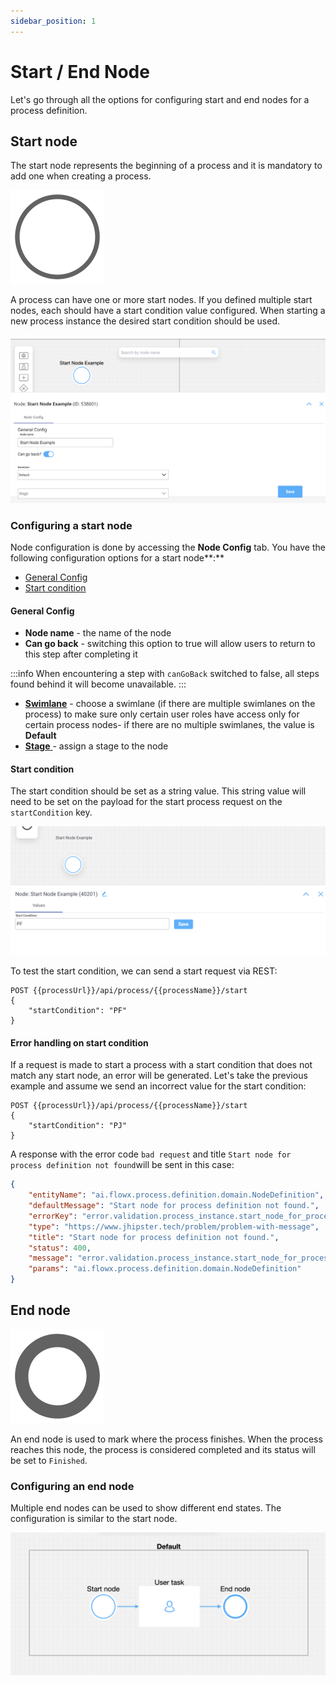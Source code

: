 ```yaml
---
sidebar_position: 1
---
```

# Start / End Node

Let's go through all the options for configuring start and end nodes for a process definition.

## Start node

The start node represents the beginning of a process and it is mandatory to add one when creating a process.

![Start node](./img/start_node.png)

A process can have one or more start nodes. If you defined multiple start nodes, each should have a start condition value configured. When starting a new process instance the desired start condition should be used.

![](./img/start_node_example.png)

### Configuring a start node

Node configuration is done by accessing the **Node Config** tab. You have the following configuration options for a start node**:**

* [General Config](#general-config)
* [Start condition](#start-condition)

#### General Config

* **Node name** - the name of the node
* **Can go back** -  switching this option to true will allow users to return to this step after completing it

:::info
When encountering a step with `canGoBack` switched to false, all steps found behind it will become unavailable.
:::

* [**Swimlane**](swimlanes) - choose a swimlane (if there are multiple swimlanes on the process) to make sure only certain user roles have access only for certain process nodes- if there are no multiple swimlanes, the value is **Default**
* [**Stage** ](task-management/using-stages)- assign a stage to the node

#### Start condition

The start condition should be set as a string value. This string value will need to be set on the payload for the start process request on the `startCondition` key.

![](./img/start_node_condition.png)

To test the start condition, we can send a start request via REST:

```
POST {{processUrl}}/api/process/{{processName}}/start
{
    "startCondition": "PF"
}
```

#### Error handling on start condition

If a request is made to start a process with a start condition that does not match any start node, an error will be generated. Let's take the previous example and assume we send an incorrect value for the start condition:

```
POST {{processUrl}}/api/process/{{processName}}/start
{
    "startCondition": "PJ"
}
```

A response with the error code `bad request` and title `Start node for process definition not found`will be sent in this case:

```json
{
    "entityName": "ai.flowx.process.definition.domain.NodeDefinition",
    "defaultMessage": "Start node for process definition not found.",
    "errorKey": "error.validation.process_instance.start_node_for_process_def_missing",
    "type": "https://www.jhipster.tech/problem/problem-with-message",
    "title": "Start node for process definition not found.",
    "status": 400,
    "message": "error.validation.process_instance.start_node_for_process_def_missing",
    "params": "ai.flowx.process.definition.domain.NodeDefinition"
}
```

## End node

![End Event](./img/end-event.png)

An end node is used to mark where the process finishes. When the process reaches this node, the process is considered completed and its status will be set to `Finished`.

### Configuring an end node

Multiple end nodes can be used to show different end states. The configuration is similar to the start node.

![End node](./img/end_node.png)